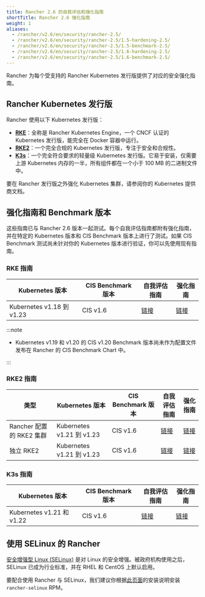 ```yaml
---
title: Rancher 2.6 的自我评估和强化指南
shortTitle: Rancher 2.6 强化指南
weight: 1
aliases:
  - /rancher/v2.6/en/security/rancher-2.5/
  - /rancher/v2.6/en/security/rancher-2.5/1.5-hardening-2.5/
  - /rancher/v2.6/en/security/rancher-2.5/1.5-benchmark-2.5/
  - /rancher/v2.6/en/security/rancher-2.5/1.6-hardening-2.5/
  - /rancher/v2.6/en/security/rancher-2.5/1.6-benchmark-2.5/
---
```


Rancher 为每个受支持的 Rancher Kubernetes 发行版提供了对应的安全强化指南。


## Rancher Kubernetes 发行版

Rancher 使用以下 Kubernetes 发行版：

- [**RKE**](https://rancher.com/docs/rke/latest/en/)：全称是 Rancher Kubernetes Engine，一个 CNCF 认证的 Kubernetes 发行版，能完全在 Docker 容器中运行。
- [**RKE2**](https://docs.rke2.io/)：一个完全合规的 Kubernetes 发行版，专注于安全和合规性。
- [**K3s**](https://rancher.com/docs/k3s/latest/en/)：一个完全符合要求的轻量级 Kubernetes 发行版。它易于安装，仅需要上游 Kubernetes 内存的一半，所有组件都在一个小于 100 MB 的二进制文件中。

要在 Rancher 发行版之外强化 Kubernetes 集群，请参阅你的 Kubernetes 提供商文档。

## 强化指南和 Benchmark 版本

这些指南已与 Rancher 2.6 版本一起测试。每个自我评估指南都附有强化指南，并在特定的 Kubernetes 版本和 CIS Benchmark 版本上进行了测试。如果 CIS Benchmark 测试尚未针对你的 Kubernetes 版本进行验证，你可以先使用现有指南。

### RKE 指南

| Kubernetes 版本 | CIS Benchmark 版本 | 自我评估指南 | 强化指南 |
| ------------------ | --------------------- | --------------------- | ---------------- |
| Kubernetes v1.18 到 v1.23 | CIS v1.6 | [链接](../reference-guides/rancher-security/rancher-v2.6-hardening-guides/rke1-self-assessment-guide-with-cis-v1.6-benchmark.md) | [链接](../reference-guides/rancher-security/rancher-v2.6-hardening-guides/rke1-hardening-guide-with-cis-v1.6-benchmark.md) |

:::note

- Kubernetes v1.19 和 v1.20 的 CIS v1.20 Benchmark 版本尚未作为配置文件发布在 Rancher 的 CIS Benchmark Chart 中。

:::

### RKE2 指南

| 类型 | Kubernetes 版本 | CIS Benchmark 版本 | 自我评估指南 | 强化指南 |
| ---- | ------------------ | --------------------- | --------------------- | ---------------- |
| Rancher 配置的 RKE2 集群 | Kubernetes v1.21 到 v1.23 | CIS v1.6 | [链接](../reference-guides/rancher-security/rancher-v2.6-hardening-guides/rke2-self-assessment-guide-with-cis-v1.6-benchmark.md) | [链接](../reference-guides/rancher-security/rancher-v2.6-hardening-guides/rke2-hardening-guide-with-cis-v1.6-benchmark.md) |
| 独立 RKE2 | Kubernetes v1.21 到 v1.23 | CIS v1.6 | [链接](https://docs.rke2.io/security/cis_self_assessment16/) | [链接](https://docs.rke2.io/security/hardening_guide/) |

### K3s 指南

| Kubernetes 版本 | CIS Benchmark 版本 | 自我评估指南 | 强化指南 |
| ------------------ | --------------------- | --------------------- | ---------------- |
| Kubernetes v1.21 和 v1.22 | CIS v1.6 | [链接](https://rancher.com/docs/k3s/latest/en/security/self_assessment/) | [链接](https://rancher.com/docs/k3s/latest/en/security/hardening_guide/) |

## 使用 SELinux 的 Rancher

[安全增强型 Linux (SELinux)](https://en.wikipedia.org/wiki/Security-Enhanced_Linux) 是对 Linux 的安全增强。被政府机构使用之后，SELinux 已成为行业标准，并在 RHEL 和 CentOS 上默认启用。

要配合使用 Rancher 与 SELinux，我们建议你根据[此页面](selinux-rpm.md#安装-rancher-selinux-rpm)的安装说明安装 `rancher-selinux` RPM。
